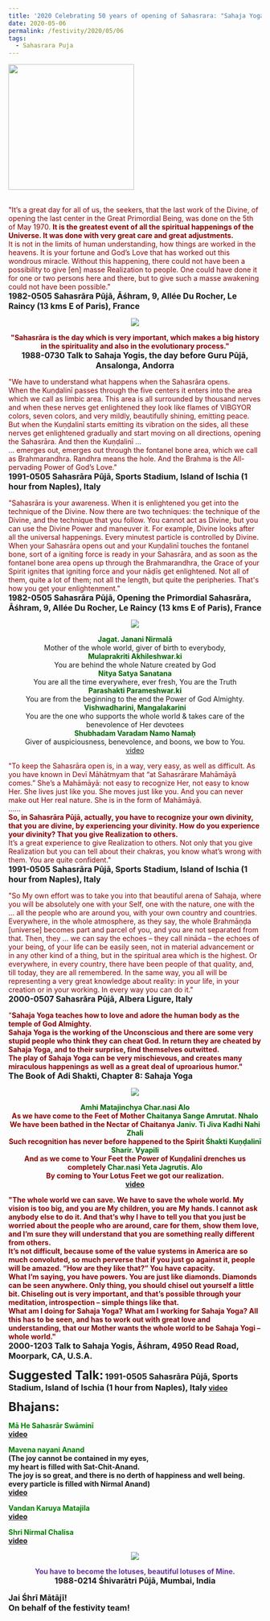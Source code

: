```yaml
---
title: '2020 Celebrating 50 years of opening of Sahasrara: "Sahaja Yoga teaches how to love and adore the human body as the temple of God Almighty." '
date: 2020-05-06
permalink: /festivity/2020/05/06
tags:
  - Sahasrara Puja
---
```


<div style="text-align: left"><img src="/images/image00.png" width="250" /></div><br>

<p>
<font color="DarkRed">"It’s a great day for all of us, the seekers, that the last work of the Divine, of opening the last center in the Great Primordial Being, was done on the 5th of May 1970. <b>It is the greatest event of all the spiritual happenings of the Universe. It was done with very great care and great adjustments.</b><br>
It is not in the limits of human understanding, how things are worked in the heavens. It is your fortune and God’s Love that has worked out this wondrous miracle. Without this happening, there could not have been a possibility to give [en] masse Realization to people. One could have done it for one or two persons here and there, but to give such a masse awakening could not have been possible."</font><br>
<font size="+0"><b>1982-0505 Sahasrāra Pūjā, Āśhram, 9, Allée Du Rocher, Le Raincy (13 kms E of Paris), France</b></font>
</p>

<div style="text-align: center"><img src="/images/image426.png" /></div>

<p style="text-align:center;">
<font color="DarkRed"><b>"Sahasrāra is the day which is very important, which makes a big history in the spirituality and also in the evolutionary process."</b></font><br>
<font size="+0"><b>1988-0730 Talk to Sahaja Yogis, the day before Guru Pūjā, Ansalonga, Andorra</b></font>
</p>

<p>
<font color="DarkRed">"We have to understand what happens when the Sahasrāra opens.<br>
When the Kuṇḍalinī passes through the five centers it enters into the area which we call as limbic area. This area is all surrounded by thousand nerves and when these nerves get enlightened they look like flames of VIBGYOR colors, seven colors, and very mildly, beautifully shining, emitting peace. But when the Kuṇḍalinī starts emitting its vibration on the sides, all these nerves get enlightened gradually and start moving on all directions, opening the Sahasrāra. And then the Kuṇḍalinī ...<br>
... emerges out, emerges out through the fontanel bone area, which we call as Brahmarandhra. Randhra means the hole. And the Brahma is the All-pervading Power of God’s Love."</font><br>
<font size="+0"><b>1991-0505 Sahasrāra Pūjā, Sports Stadium, Island of Ischia (1 hour from Naples), Italy</b></font>
</p>

<p>
<font color="DarkRed">"Sahasrāra is your awareness. When it is enlightened you get into the technique of the Divine. Now there are two techniques: the technique of the Divine, and the technique that you follow. You cannot act as Divine, but you can use the Divine Power and maneuver it. For example, Divine looks after all the universal happenings. Every minutest particle is controlled by Divine. When your Sahasrāra opens out and your Kuṇḍalinī touches the fontanel bone, sort of a igniting force is ready in your Sahasrāra, and as soon as the fontanel bone area opens up through the Brahmarandhra, the Grace of your Spirit ignites that igniting force and your nāḍīs get enlightened. Not all of them, quite a lot of them; not all the length, but quite the peripheries. That's how you get your enlightenment."</font><br>
<font size="+0"><b>1982-0505 Sahasrāra Pūjā, Opening the Primordial Sahasrāra, Āśhram, 9, Allée Du Rocher, Le Raincy (13 kms E of Paris), France</b></font>
</p>

<div style="text-align: center"><img src="/images/image427.png" /></div>

<p style="text-align:center;">
<font color="DarkGreen"><b>Jagat. Janani Nirmalā</b></font><br>
Mother of the whole world, giver of birth to everybody,<br>
<font color="DarkGreen"><b>Mulaprakriti Akhileshwar.ki</b></font><br>
You are behind the whole Nature created by God<br>
<font color="DarkGreen"><b>Nitya Satya Sanatana</b></font><br>
You are all the time everywhere, ever fresh, You are the Truth<br>
<font color="DarkGreen"><b>Parashakti Parameshwar.ki</b></font><br>
You are from the beginning to the end the Power of God Almighty.<br>
<font color="DarkGreen"><b>Vishwadharini, Mangalakarini</b></font><br>
You are the one who supports the whole world & takes care of the benevolence of Her devotees<br>
<font color="DarkGreen"><b>Shubhadam Varadam Namo Namaḥ</b></font><br>
Giver of auspiciousness, benevolence, and boons, we bow to You.<br>
<a href="https://seven-teams.github.io/Videos_Links.html">video</a>
</p>

<p>
<font color="DarkRed">"To keep the Sahasrāra open is, in a way, very easy, as well as difficult. As you have known in Devī Māhātmyam that “at Sahasrārare Mahāmāyā comes.” She’s a Mahāmāyā: not easy to recognize Her, not easy to know Her. She lives just like you. She moves just like you. And you can never make out Her real nature. She is in the form of Mahāmāyā.<br>
......<br>
<b>So, in Sahasrāra Pūjā, actually, you have to recognize your own divinity, that you are divine, by experiencing your divinity. How do you experience your divinity? That you give Realization to others.</b><br>
It’s a great experience to give Realization to others. Not only that you give Realization but you can tell about their chakras, you know what’s wrong with them. You are quite confident."</font><br>
<font size="+0"><b>1991-0505 Sahasrāra Pūjā, Sports Stadium, Island of Ischia (1 hour from Naples), Italy</b></font>
</p>

<p>
<font color="DarkRed">"So My own effort was to take you into that beautiful arena of Sahaja, where you will be absolutely one with your Self, one with the nature, one with the ... all the people who are around you, with your own country and countries. Everywhere, in the whole atmosphere, as they say, the whole Brahmāṇḍa [universe] becomes part and parcel of you, and you are not separated from that. Then, they ... we can say the echoes – they call nināda – the echoes of your being, of your life can be easily seen, not in material advancement or in any other kind of a thing, but in the spiritual area which is the highest. Or everywhere, in every country, there have been people of that quality, and, till today, they are all remembered. In the same way, you all will be representing a very great knowledge about reality: in your life, in your creation or in your working. In every way you can do it."</font><br>
<font size="+0"><b>2000-0507 Sahasrāra Pūjā, Albera Ligure, Italy</b></font>
</p>

<p>
<font color="DarkRed">"<b>Sahaja Yoga teaches how to love and adore the human body as the temple of God Almighty.<b><br>
Sahaja Yoga is the working of the Unconscious and there are some very stupid people who think they can cheat God. In return they are cheated by Sahaja Yoga, and to their surprise, find themselves outwitted.<br>
The play of Sahaja Yoga can be very mischievous, and creates many miraculous happenings as well as a great deal of uproarious humor."</font><br>
<font size="+0"><b>The Book of Adi Shakti, Chapter 8: Sahaja Yoga</b></font>
</p>

<div style="text-align: center"><img src="/images/image428.png" /></div>

<p style="color:DarkRed; text-align:center;">
<font color="DarkGreen"><b>Amhi Matajinchya Char.nasi Alo</b></font><br>
As we have come to the Feet of Mother
<font color="DarkGreen"><b>Chaitanya Sange Amrutat. Nhalo</b></font><br>
We have been bathed in the Nectar of Chaitanya
<font color="DarkGreen"><b>Janiv. Ti Jiva Kadhi Nahi Zhali</b></font><br>
Such recognition has never before happened to the Spirit
<font color="DarkGreen"><b>Śhakti Kuṇḍalinī Sharir. Vyapili</b></font><br>
And as we come to Your Feet the Power of Kuṇḍalinī drenches us completely
<font color="DarkGreen"><b>Char.nasi Yeta Jagrutis. Alo</b></font><br>
By coming to Your Lotus Feet we got our realization.<br>
<a href="https://www.youtube.com/watch?v=HFCi8x1GiPI">video</a>
</p>

<p>
<font color="DarkRed">"<b>The whole world we can save. We have to save the whole world. My vision is too big, and you are My children, you are My hands.</b> I cannot ask anybody else to do it. And that’s why I have to tell you that you just be worried about the people who are around, care for them, show them love, and I’m sure they will understand that you are something really different from others.<br>
It’s not difficult, because some of the value systems in America are so much convoluted, so much perverse that if you just go against it, people will be amazed. “How are they like that?” You have capacity.<br>
<b>What I’m saying, you have powers. You are just like diamonds. Diamonds can be seen anywhere. Only thing, you should chisel out yourself a little bit. Chiseling out is very important, and that’s possible through your meditation, introspection – simple things like that.</b><br>
What am I doing for Sahaja Yoga? What am I working for Sahaja Yoga? All this has to be seen, and has to work out with great love and understanding, that our Mother wants the whole world to be Sahaja Yogi – whole world."</font><br>
<font size="+0"><b>2000-1203 Talk to Sahaja Yogis, Āśhram, 4950 Read Road, Moorpark, CA, U.S.A.</b></font>
</p>

<font size="+2"><b>Suggested Talk:</b></font> 
<font size="+0"><b>1991-0505 Sahasrāra Pūjā, Sports Stadium, Island of Ischia (1 hour from Naples), Italy</b></font>
<a href="https://www.youtube.com/watch?time_continue=1&v=isfzC2cACzM&feature=emb_logo"> video</a><br>

<font size="+2"><b>Bhajans:</b></font>

<p>
<font color="green"><b>Mā He Sahasrār Swāminī</b></font><br>
<a href="">video</a>
</p>

<p>
<font color="green"><b>Mavena nayani Anand</b></font><br>
(The joy cannot be contained in my eyes,<br>
my heart is filled with Sat-Chit-Anand.<br>
The joy is so great, and there is no derth of happiness and well being.<br>
every particle is filled with Nirmal Anand)<br>
<a href=""> video</a><br>
</p>

<p>
<font color="green"><b>Vandan Karuya Matajila</b></font><br>
<a href="https://seven-teams.github.io/Videos_Links.html">video</a>
</p>

<p>
<font color="green"><b>Shri Nirmal Chalisa</b></font><br>
<a href="https://www.youtube.com/watch?v=NmQ7mIhsVxA">video</a>
</p>

<div style="text-align: center"><img src="/images/image429.png" /></div>

<p style="text-align:center;">
<font color="RebeccaPurple"><b>You have to become the lotuses, beautiful lotuses of Mine.</b></font><br>
<font size="+0"><b>1988-0214 Śhivarātri Pūjā, Mumbai, India</b></font>
</p>

<p>
<font size="+0">Jai Śhrī Mātājī!<br>
On behalf of the festivity team!</font>
</p>